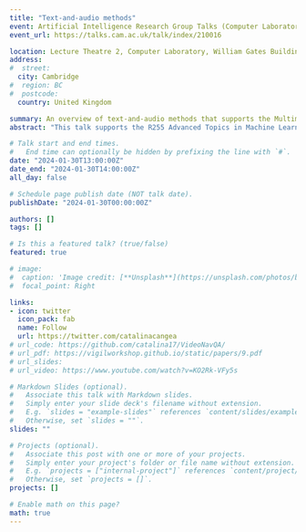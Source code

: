 ```yaml
---
title: "Text-and-audio methods"
event: Artificial Intelligence Research Group Talks (Computer Laboratory)
event_url: https://talks.cam.ac.uk/talk/index/210016

location: Lecture Theatre 2, Computer Laboratory, William Gates Building
address:
#  street: 
  city: Cambridge
#  region: BC
#  postcode: 
  country: United Kingdom

summary: An overview of text-and-audio methods that supports the Multimodal Learning module in [R255](https://www.cl.cam.ac.uk/teaching/2324/R255/).
abstract: "This talk supports the R255 Advanced Topics in Machine Learning course module on Multimodal Learning and provides a bird’s eye view of the rapidly evolving text-audio landscape, with a focus on music as a primary example of audio data. I will first present types of tasks that exist in this space, then discuss data curation challenges and follow with an overview of some existing retrieval and generation methods, including a quick primer on diffusion models. Finally, I will describe current evaluation metrics and their limitations."

# Talk start and end times.
#   End time can optionally be hidden by prefixing the line with `#`.
date: "2024-01-30T13:00:00Z"
date_end: "2024-01-30T14:00:00Z"
all_day: false

# Schedule page publish date (NOT talk date).
publishDate: "2024-01-30T00:00:00Z"

authors: []
tags: []

# Is this a featured talk? (true/false)
featured: true

# image:
#  caption: 'Image credit: [**Unsplash**](https://unsplash.com/photos/bzdhc5b3Bxs)'
#  focal_point: Right

links:
- icon: twitter
  icon_pack: fab
  name: Follow
  url: https://twitter.com/catalinacangea
# url_code: https://github.com/catalina17/VideoNavQA/
# url_pdf: https://vigilworkshop.github.io/static/papers/9.pdf
# url_slides: 
# url_video: https://www.youtube.com/watch?v=KO2Rk-VFy5s

# Markdown Slides (optional).
#   Associate this talk with Markdown slides.
#   Simply enter your slide deck's filename without extension.
#   E.g. `slides = "example-slides"` references `content/slides/example-slides.md`.
#   Otherwise, set `slides = ""`.
slides: ""

# Projects (optional).
#   Associate this post with one or more of your projects.
#   Simply enter your project's folder or file name without extension.
#   E.g. `projects = ["internal-project"]` references `content/project/deep-learning/index.md`.
#   Otherwise, set `projects = []`.
projects: []

# Enable math on this page?
math: true
---
```


